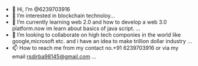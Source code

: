 - 👋 Hi, I’m @6239703916
- 👀 I’m interested in blockchain technoloy...
- 🌱 I’m currently learning web 2.0 and how to develop a web 3.0 platform.now im learn about basics of java script. ...
- 💞️ I’m looking to collaborate on high tech componies in the world like google,microsoft etc. and i have an idea to make trillion dollar industry ...
- 📫 How to reach me from my contact no.+91 6239703916 or via my email rsdirba98145@gmail.com ...

<!---
6239703916/6239703916 is a ✨ special ✨ repository because its `README.md` (this file) appears on your GitHub profile.
You can click the Preview link to take a look at your changes.
--->
